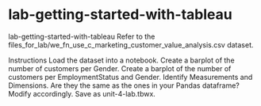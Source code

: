 # lab-getting-started-with-tableau
lab-getting-started-with-tableau
Refer to the files_for_lab/we_fn_use_c_marketing_customer_value_analysis.csv dataset.

Instructions
Load the dataset into a notebook.
Create a barplot of the number of customers per Gender.
Create a barplot of the number of customers per EmploymentStatus and Gender.
Identify Measurements and Dimensions. Are they the same as the ones in your Pandas dataframe? Modify accordingly.
Save as unit-4-lab.tbwx.
